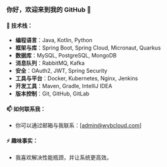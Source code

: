 ### 你好，欢迎来到我的 GitHub 👋

#### 🚀 技术栈：
- **编程语言**：Java, Kotlin, Python
- **框架与库**：Spring Boot, Spring Cloud, Micronaut, Quarkus
- **数据库**：MySQL, PostgreSQL, MongoDB
- **消息队列**：RabbitMQ, Kafka
- **安全**：OAuth2, JWT, Spring Security
- **工具与平台**：Docker, Kubernetes, Nginx, Jenkins
- **开发工具**：Maven, Gradle, IntelliJ IDEA
- **版本控制**：Git, GitHub, GitLab

#### 📫 如何联系我：
- 你可以通过邮箱与我联系：[admin@wybcloud.com]

#### ⚡ 趣味事实：
- 我喜欢解决性能瓶颈，并让系统更高效。

